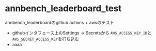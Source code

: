 # annbench_leaderboard_test

annbench_leaderboardのgithub actions + awsのテスト

- githubインタフェース上のSettings -> Secretsから
`AWS_ACCESS_KEY_ID`と`AWS_SECRET_ACCESS_KEY`を打ち込む
- aaaa
